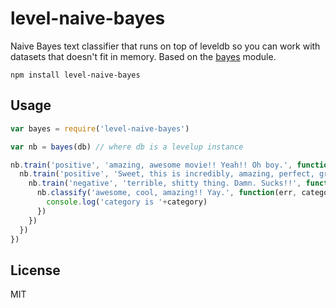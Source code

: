 # level-naive-bayes

Naive Bayes text classifier that runs on top of leveldb so you can work with datasets that
doesn't fit in memory. Based on the [bayes](https://github.com/ttezel/bayes) module.

```
npm install level-naive-bayes
```

## Usage

``` js
var bayes = require('level-naive-bayes')

var nb = bayes(db) // where db is a levelup instance

nb.train('positive', 'amazing, awesome movie!! Yeah!! Oh boy.', function() {
  nb.train('positive', 'Sweet, this is incredibly, amazing, perfect, great!!', function() {
    nb.train('negative', 'terrible, shitty thing. Damn. Sucks!!', function() {
      nb.classify('awesome, cool, amazing!! Yay.', function(err, category) {
        console.log('category is '+category)
      })
    })
  })
})
```

## License

MIT
